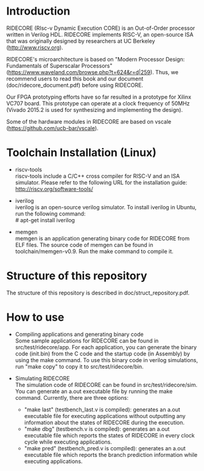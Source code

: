 # Introduction  
RIDECORE (RIsc-v Dynamic Execution CORE) is an Out-of-Order processor written in Verilog HDL. RIDECORE implements RISC-V, an open-source ISA that was originally designed by researchers at UC Berkeley (<http://www.riscv.org>).

RIDECORE's microarchitecture is based on "Modern Processor Design: Fundamentals of Superscalar Processors" (<https://www.waveland.com/browse.php?t=624&r=d|259>). Thus, we recommend users to read this book and our document (doc/ridecore_document.pdf) before using RIDECORE.

Our FPGA prototyping efforts have so far resulted in a prototype for Xilinx VC707 board. This prototype can operate at a clock frequency of 50MHz (Vivado 2015.2 is used for synthesizing and implementing the design).

Some of the hardware modules in RIDECORE are based on vscale (<https://github.com/ucb-bar/vscale>).

# Toolchain Installation (Linux)  

* riscv-tools  
riscv-tools include a C/C++ cross compiler for RISC-V and an ISA simulator. Please refer to the following URL for the installation guide: <http://riscv.org/software-tools/>

* iverilog  
iverilog is an open-source verilog simulator. To install iverilog in Ubuntu, run the following command:  
\# apt-get install iverilog  

* memgen  
memgen is an application generating binary code for RIDECORE from ELF files. The source code of memgen can be found in toolchain/memgen-v0.9. Run the make command to compile it.

# Structure of this repository  
The structure of this repository is described in doc/struct_repository.pdf.

# How to use  

* Compiling applications and generating binary code  
Some sample applications for RIDECORE can be found in src/test/ridecore/app. For each application, you can generate the binary code (init.bin) from the C code and the startup code (in Assembly) by using the make command. To use this binary code in verilog simulations, run "make copy" to copy it to src/test/ridecore/bin.

* Simulating RIDECORE  
The simulation code of RIDECORE can be found in src/test/ridecore/sim.
You can generate an a.out executable file by running the make command.
Currently, there are three options:
  - "make last" (testbench_last.v is compiled): generates an a.out executable file for executing applications without outputting any information about the states of RIDECORE during the execution.
  - "make dbg" (testbench.v is compiled): generates an a.out executable file which reports the states of RIDECORE in every clock cycle while executing applications.
  - "make pred" (testbench_pred.v is compiled): generates an a.out executable file which reports the branch prediction information while executing applications.


